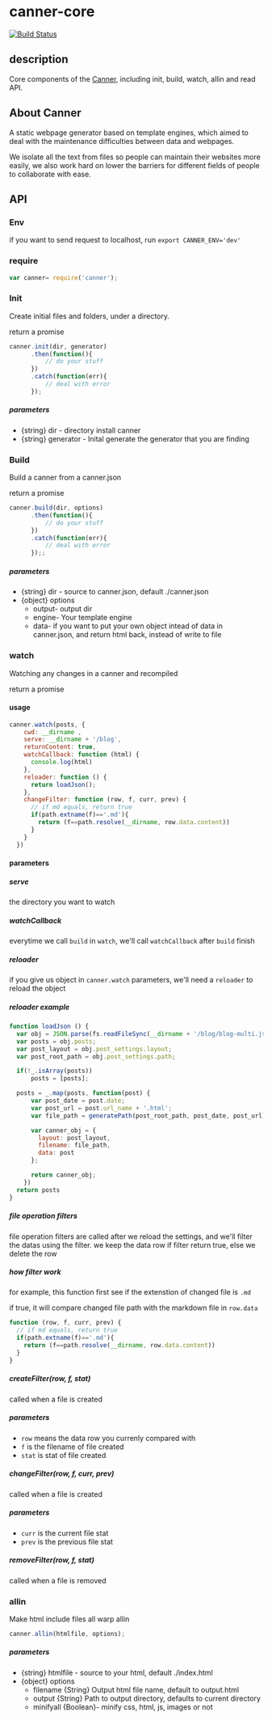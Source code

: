 # canner-core

[![Build Status](https://travis-ci.org/Canner/canner-core.svg?branch=master)](https://travis-ci.org/Canner/canner-core)

## description

Core components of the [Canner](https://github.com/Canner/canner), including init, build, watch, allin and read API. 

## About Canner 

A static webpage generator based on template engines, which aimed to deal with the maintenance difficulties between data and webpages.

We isolate all the text from files so people can maintain their websites more easily, we also work hard on lower the barriers for different fields of people to collaborate with ease.

## API
### Env
if you want to send request to localhost, run `export CANNER_ENV='dev'`

### require
``` javascript
var canner= require('canner');
```

### Init
Create initial files and folders, under a directory.

return a promise 

``` javascript
canner.init(dir, generator)
      .then(function(){
          // do your stuff
      })
      .catch(function(err){
          // deal with error
      });
```
##### parameters
* {string} dir - directory install canner
* {string} generator - Inital generate the generator that you are finding


### Build
Build a canner from a canner.json

return a promise 

``` javascript
canner.build(dir, options)
      .then(function(){
          // do your stuff
      })
      .catch(function(err){
          // deal with error
      });;
```
##### parameters
* {string} dir - source to canner.json, default ./canner.json
* {object} options
  * output- output dir
  * engine- Your template engine
  * data- if you want to put your own object intead of data in canner.json, and return html back, instead of write to file


### watch
Watching any changes in a canner and recompiled

return a promise 

#### usage
``` javascript
canner.watch(posts, {
    cwd: __dirname ,
    serve: __dirname + '/blog',
    returnContent: true,
    watchCallback: function (html) {
      console.log(html)
    },
    reloader: function () {
      return loadJson();
    }, 
    changeFilter: function (row, f, curr, prev) {
      // if md equals, return true
      if(path.extname(f)=='.md'){
        return (f==path.resolve(__dirname, row.data.content))
      }
    }
  })
```

#### parameters
##### serve
the directory you want to watch

##### watchCallback
everytime we call `build` in `watch`, we'll call `watchCallback` after `build` finish

##### reloader
if you give us object in `canner.watch` parameters, we'll need a `reloader` to reload the object

##### reloader example

``` javascript
function loadJson () {
  var obj = JSON.parse(fs.readFileSync(__dirname + '/blog/blog-multi.json', 'utf8'));
  var posts = obj.posts;
  var post_layout = obj.post_settings.layout;
  var post_root_path = obj.post_settings.path;

  if(!_.isArray(posts))
      posts = [posts];

  posts = _.map(posts, function(post) {
      var post_date = post.date;
      var post_url = post.url_name + '.html';
      var file_path = generatePath(post_root_path, post_date, post_url);

      var canner_obj = {
        layout: post_layout,
        filename: file_path,
        data: post
      };

      return canner_obj;
    })
  return posts
}
```

##### file operation filters
file operation filters are called after we reload the settings, and we'll filter the datas using the filter. we keep the data row if filter return true, else we delete the row

##### how filter work
for example, this function first see if the extenstion of changed file is `.md`

if true, it will compare changed file path with the markdown file in `row.data`

``` javascript
function (row, f, curr, prev) {
  // if md equals, return true
  if(path.extname(f)=='.md'){
    return (f==path.resolve(__dirname, row.data.content))
  }
}
```

##### createFilter(row, f, stat)
called when a file is created

##### parameters
*	`row` means the data row you currenly compared with
*	`f` is the filename of file created
*	`stat` is stat of file created

##### changeFilter(row, f, curr, prev)
called when a file is created

##### parameters
*	`curr` is the current file stat
*	`prev` is the previous file stat

##### removeFilter(row, f, stat)
called when a file is removed

### allin
Make html include files all warp allin

``` javascript
canner.allin(htmlfile, options);
```
##### parameters
* {string} htmlfile - source to your html, default ./index.html
* {object} options
  * filename {String} Output html file name, default to output.html
  * output {String} Path to output directory, defaults to current directory
  * minifyall {Boolean}- minify css, html, js, images or not
